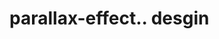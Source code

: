 # parallax-effect.. desgin                                                                                                                  
